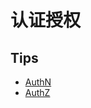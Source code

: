 # 认证授权

## Tips
* [AuthN](https://kubernetes.io/docs/reference/access-authn-authz/authentication/)
* [AuthZ](https://kubernetes.io/docs/reference/access-authn-authz/authorization/)
